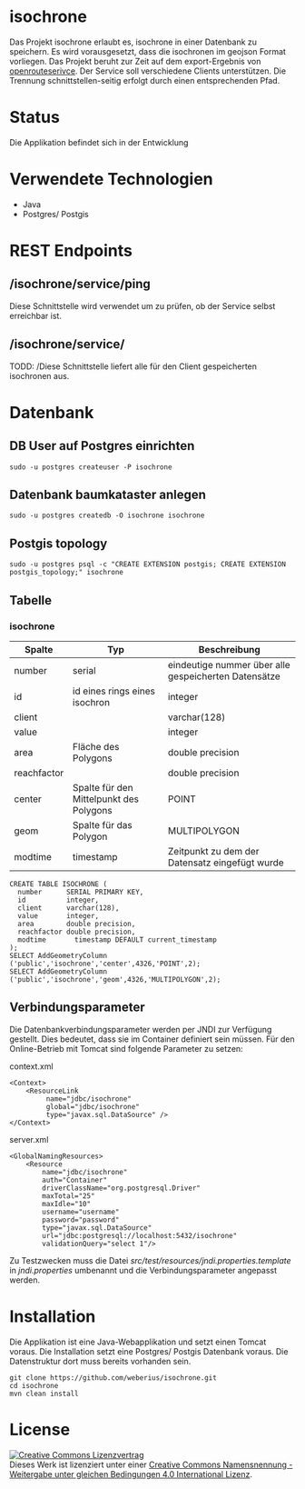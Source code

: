 # isochrone

Das Projekt isochrone erlaubt es, isochrone in einer Datenbank zu speichern. Es wird vorausgesetzt, dass die isochronen im geojson Format vorliegen. Das Projekt beruht zur Zeit auf dem export-Ergebnis von [openrouteserivce](https://www.openrouteservice.org/reach). Der Service soll verschiedene Clients unterstützen. Die Trennung schnittstellen-seitig erfolgt durch einen entsprechenden Pfad.

# Status

Die Applikation befindet sich in der Entwicklung

# Verwendete Technologien

- Java
- Postgres/ Postgis

# REST Endpoints

## /isochrone/service/ping

Diese Schnittstelle wird verwendet um zu prüfen, ob der Service selbst erreichbar ist.

## /isochrone/service/<client>

TODD: /Diese Schnittstelle liefert alle für den Client gespeicherten isochronen aus. 

# Datenbank

## DB User auf Postgres einrichten

    sudo -u postgres createuser -P isochrone
    
## Datenbank baumkataster anlegen

    sudo -u postgres createdb -O isochrone isochrone

## Postgis topology

    sudo -u postgres psql -c "CREATE EXTENSION postgis; CREATE EXTENSION postgis_topology;" isochrone
    
## Tabelle

### isochrone

| Spalte | Typ | Beschreibung |
| ------ | --- | ------------ |
| number | serial | eindeutige nummer über alle gespeicherten Datensätze |
| id | id eines rings eines isochron | integer |
| client |  | varchar(128) |
| value |  | integer |
| area | Fläche des Polygons | double precision |
| reachfactor |  | double precision |
| center | Spalte für den Mittelpunkt des Polygons | POINT |
| geom | Spalte für das Polygon | MULTIPOLYGON |
| modtime | timestamp | Zeitpunkt zu dem der Datensatz eingefügt wurde |



    CREATE TABLE ISOCHRONE (
      number      SERIAL PRIMARY KEY, 
      id          integer,
      client      varchar(128),
      value       integer, 
      area        double precision,
      reachfactor double precision,
      modtime       timestamp DEFAULT current_timestamp
    );
    SELECT AddGeometryColumn ('public','isochrone','center',4326,'POINT',2);
    SELECT AddGeometryColumn ('public','isochrone','geom',4326,'MULTIPOLYGON',2);
    
## Verbindungsparameter

Die Datenbankverbindungsparameter werden per JNDI zur Verfügung gestellt. Dies bedeutet, dass sie im Container definiert sein müssen. Für den Online-Betrieb mit
Tomcat sind folgende Parameter zu setzen:

context.xml

    <Context>
        <ResourceLink 
             name="jdbc/isochrone" 
             global="jdbc/isochrone"
             type="javax.sql.DataSource" />
    </Context> 

server.xml

    <GlobalNamingResources>
        <Resource 
            name="jdbc/isochrone"
            auth="Container"
            driverClassName="org.postgresql.Driver"
            maxTotal="25" 
            maxIdle="10"
            username="username"
            password="password"
            type="javax.sql.DataSource"
            url="jdbc:postgresql://localhost:5432/isochrone"
            validationQuery="select 1"/>

Zu Testzwecken muss die Datei _src/test/resources/jndi.properties.template_ in _jndi.properties_ umbenannt und die Verbindungsparameter angepasst werden.

# Installation

Die Applikation ist eine Java-Webapplikation und setzt einen Tomcat voraus. Die Installation setzt eine Postgres/ Postgis Datenbank voraus. Die Datenstruktur dort muss bereits vorhanden sein. 

    git clone https://github.com/weberius/isochrone.git
    cd isochrone
    mvn clean install

# License

<a rel="license" href="http://creativecommons.org/licenses/by-sa/4.0/"><img alt="Creative Commons Lizenzvertrag" style="border-width:0" src="https://i.creativecommons.org/l/by-sa/4.0/88x31.png" /></a><br />Dieses Werk ist lizenziert unter einer <a rel="license" href="http://creativecommons.org/licenses/by-sa/4.0/">Creative Commons Namensnennung - Weitergabe unter gleichen Bedingungen 4.0 International Lizenz</a>.